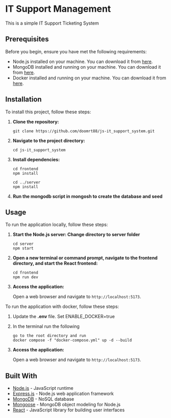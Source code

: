 # IT Support Management

This is a simple IT Support Ticketing System

## Prerequisites

Before you begin, ensure you have met the following requirements:

- Node.js installed on your machine. You can download it from [here](https://nodejs.org/).
- MongoDB installed and running on your machine. You can download it from [here](https://www.mongodb.com/try/download/community).
- Docker installed and running on your machine. You can download it from [here](https://www.docker.com/products/docker-desktop).

## Installation

To install this project, follow these steps:

1. **Clone the repository:** 

    ```
    git clone https://github.com/doomrt88/js-it_support_system.git
    ```

2. **Navigate to the project directory:** 

    ```
    cd js-it_support_system
    ```

3. **Install dependencies:** 

    ```
    cd frontend
    npm install

    cd ../server
    npm install
    ```

4. **Run the mongodb script in mongosh to create the database and seed** 

## Usage

To run the application locally, follow these steps:

1. **Start the Node.js server: Change directory to server folder** 

    ```
    cd server
    npm start
    ```

2. **Open a new terminal or command prompt, navigate to the frontend directory, and start the React frontend:** 

    ```
    cd frontend
    npm run dev
    ```

3. **Access the application:** 

    Open a web browser and navigate to `http://localhost:5173`.

To run the application with docker, follow these steps:

1. Update the **.env** file. Set ENABLE_DOCKER=true

2. In the terminal run the following

    ```
    go to the root directory and run
    docker compose -f "docker-compose.yml" up -d --build 
    ```

3. **Access the application:** 

    Open a web browser and navigate to `http://localhost:5173`.

## Built With

- [Node.js](https://nodejs.org/) - JavaScript runtime
- [Express.js](https://expressjs.com/) - Node.js web application framework
- [MongoDB](https://www.mongodb.com/) - NoSQL database
- [Mongoose](https://mongoosejs.com/) - MongoDB object modeling for Node.js
- [React](https://reactjs.org/) - JavaScript library for building user interfaces
